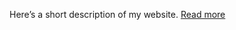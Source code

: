 <p>Here’s a short description of my website. <a href="https://www.youtube.com/@Zorem_Editz/shorts" target="_blank">Read more</a></p>
